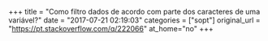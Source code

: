 +++
title = "Como filtro dados de acordo com parte dos caracteres de uma variável?"
date = "2017-07-21 02:19:03"
categories = ["sopt"]
original_url = "https://pt.stackoverflow.com/q/222066"
at_home="no"
+++

